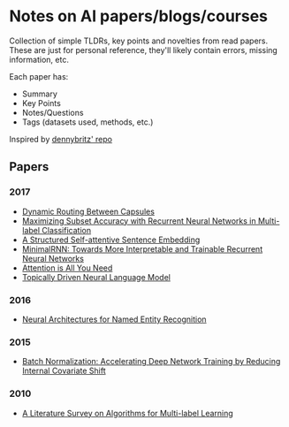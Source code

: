 # Notes on AI papers/blogs/courses

Collection of simple TLDRs, key points and novelties from read papers. These are
just for personal reference, they'll likely contain errors, missing information,
etc.

Each paper has:
- Summary
- Key Points
- Notes/Questions
- Tags (datasets used, methods, etc.)

Inspired by [dennybritz' repo](https://github.com/dennybritz/deeplearning-papernotes)

## Papers

### 2017

- [Dynamic Routing Between Capsules](notes/capsule_networks.md)
- [Maximizing Subset Accuracy with Recurrent Neural Networks in Multi-label Classification](notes/maximizing_acc_rnn_mlc.md)
- [A Structured Self-attentive Sentence Embedding](notes/self_attentive_sentence_embedding.md)
- [MinimalRNN: Towards More Interpretable and Trainable Recurrent Neural Networks](notes/minimalrnn.md)
- [Attention is All You Need](notes/all_attention.md)
- [Topically Driven Neural Language Model](notes/topical_neural_language_model.md)

### 2016

- [Neural Architectures for Named Entity Recognition](notes/neural_ner.md)

### 2015

- [Batch Normalization: Accelerating Deep Network Training by Reducing Internal Covariate Shift](notes/batch_normalization.md)

### 2010

- [A Literature Survey on Algorithms for Multi-label Learning](notes/legacy_survey_mlc.md)

